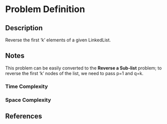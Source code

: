 # Problem Definition

## Description

Reverse the first ‘k’ elements of a given LinkedList.

## Notes

This problem can be easily converted to the **Reverse a Sub-list** problem; to reverse the first ‘k’ nodes of the list, we need to pass p=1 and q=k.

### Time Complexity

### Space Complexity

## References
